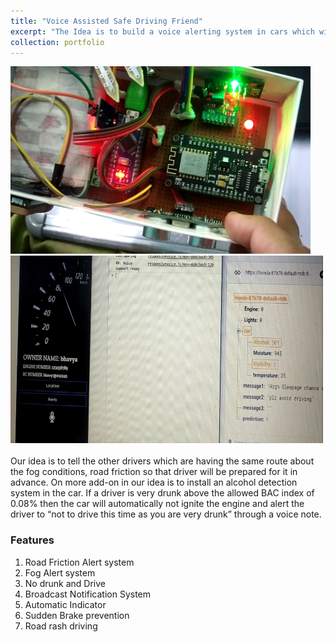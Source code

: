 ```yaml
---
title: "Voice Assisted Safe Driving Friend"
excerpt: "The Idea is to build a voice alerting system in cars which will alert the drivers about the warnings, notifications through a voice channel and using Google actions for voice assistance. <br/><br/>"
collection: portfolio
---
```


<img src='/images/product.png' style="width: 480px; height: 300px; margin-right: 50px;"><img src='/images/firebase.png' style="width: 500px; height: 300px;"><br/><br/>
Our idea is to tell the other drivers which are having the same route about the fog conditions, road friction so that driver will be prepared for it in advance. On more add-on in our idea is to install an alcohol detection system in the car. If a driver is very drunk above the allowed BAC index of 0.08% then the car will automatically not ignite the engine and alert the driver to “not to drive this time as you are very drunk” through a voice note. <br/>
### Features
1.	Road Friction Alert system
2.	Fog Alert system
3.	No drunk and Drive
4.	Broadcast Notification System
5.	Automatic Indicator
6.	Sudden Brake prevention
7.	Road rash driving
